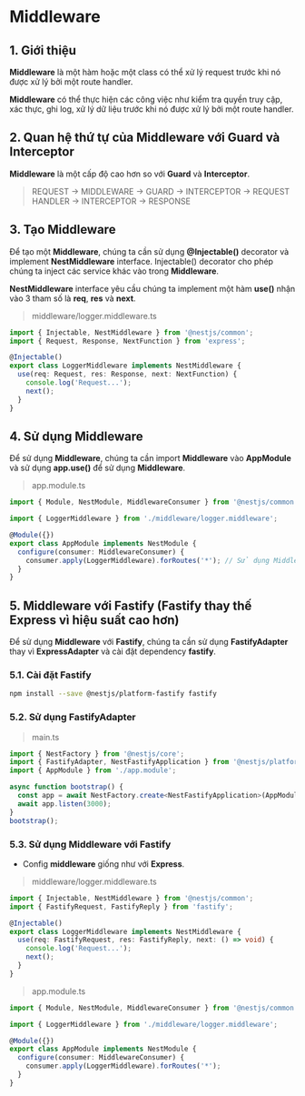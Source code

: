 # Middleware
## 1. Giới thiệu
**Middleware** là một hàm hoặc một class có thể xử lý request trước khi nó được xử lý bởi một route handler.

**Middleware** có thể thực hiện các công việc như kiểm tra quyền truy cập, xác thực, ghi log, xử lý dữ liệu trước khi nó được xử lý bởi một route handler.

## 2. Quan hệ thứ tự của Middleware với Guard và Interceptor
**Middleware** là một cấp độ cao hơn so với **Guard** và **Interceptor**.
> REQUEST -> MIDDLEWARE -> GUARD -> INTERCEPTOR -> REQUEST HANDLER -> INTERCEPTOR -> RESPONSE

## 3. Tạo Middleware
Để tạo một **Middleware**, chúng ta cần sử dụng **@Injectable()** decorator và implement **NestMiddleware** interface.
Injectable() decorator cho phép chúng ta inject các service khác vào trong **Middleware**.

**NestMiddleware** interface yêu cầu chúng ta implement một hàm **use()** nhận vào 3 tham số là **req**, **res** và **next**.
>middleware/logger.middleware.ts
```typescript
import { Injectable, NestMiddleware } from '@nestjs/common';
import { Request, Response, NextFunction } from 'express';

@Injectable()
export class LoggerMiddleware implements NestMiddleware {
  use(req: Request, res: Response, next: NextFunction) {
    console.log('Request...');
    next();
  }
}
```

## 4. Sử dụng Middleware
Để sử dụng **Middleware**, chúng ta cần import **Middleware** vào **AppModule** và sử dụng **app.use()** để sử dụng **Middleware**.
>app.module.ts
```typescript
import { Module, NestModule, MiddlewareConsumer } from '@nestjs/common';

import { LoggerMiddleware } from './middleware/logger.middleware';

@Module({})
export class AppModule implements NestModule {
  configure(consumer: MiddlewareConsumer) {
    consumer.apply(LoggerMiddleware).forRoutes('*'); // Sử dụng Middleware cho tất cả các route trong ứng dụng (*)
  }
}
```
## 5. Middleware với Fastify (Fastify thay thế Express vì hiệu suất cao hơn)
Để sử dụng **Middleware** với **Fastify**, chúng ta cần sử dụng **FastifyAdapter** thay vì **ExpressAdapter** và cài đặt dependency **fastify**.

### 5.1. Cài đặt Fastify
```bash
npm install --save @nestjs/platform-fastify fastify
```

### 5.2. Sử dụng FastifyAdapter
>main.ts
```typescript
import { NestFactory } from '@nestjs/core';
import { FastifyAdapter, NestFastifyApplication } from '@nestjs/platform-fastify';
import { AppModule } from './app.module';

async function bootstrap() {
  const app = await NestFactory.create<NestFastifyApplication>(AppModule, new FastifyAdapter());
  await app.listen(3000);
}
bootstrap();
```

### 5.3. Sử dụng Middleware với Fastify
- Config **middleware** giống như với **Express**.
>middleware/logger.middleware.ts
```typescript
import { Injectable, NestMiddleware } from '@nestjs/common';
import { FastifyRequest, FastifyReply } from 'fastify';

@Injectable()
export class LoggerMiddleware implements NestMiddleware {
  use(req: FastifyRequest, res: FastifyReply, next: () => void) {
    console.log('Request...');
    next();
  }
}
```

>app.module.ts
```typescript
import { Module, NestModule, MiddlewareConsumer } from '@nestjs/common';

import { LoggerMiddleware } from './middleware/logger.middleware';

@Module({})
export class AppModule implements NestModule {
  configure(consumer: MiddlewareConsumer) {
    consumer.apply(LoggerMiddleware).forRoutes('*');
  }
}
```